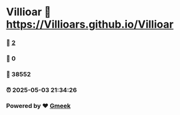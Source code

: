 # Villioar :link: https://Villioars.github.io/Villioar 
### :page_facing_up: [2](https://Villioars.github.io/Villioar/tag.html) 
### :speech_balloon: 0 
### :hibiscus: 38552 
### :alarm_clock: 2025-05-03 21:34:26 
### Powered by :heart: [Gmeek](https://github.com/Meekdai/Gmeek)
